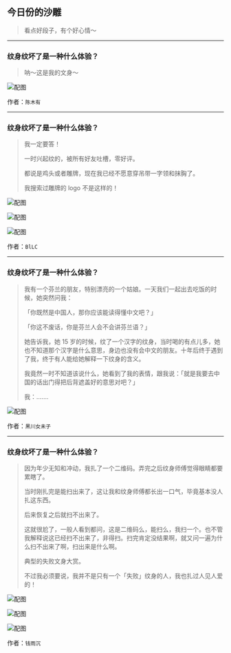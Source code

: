 ## 今日份的沙雕

> 看点好段子，有个好心情～


 
---

### 纹身纹坏了是一种什么体验？

> 呐～这是我的文身～



![配图](http://pic1.zhimg.com/70/v2-4f3955c7d898825daee6d33c722c2de0_b.jpg)


作者：`陈木有`

---

### 纹身纹坏了是一种什么体验？

> 我一定要答！
> 
> 一时兴起纹的，被所有好友吐槽，零好评。
> 
> 都说是鸡头或者雕牌，现在我已经不愿意穿吊带一字领和抹胸了。
> 
> 我搜索过雕牌的 logo 不是这样的！



![配图](http://pic1.zhimg.com/70/v2-ed65f65128384bd5a582f05cde836278_b.jpg)



![配图](http://pic4.zhimg.com/70/v2-79902b3b65f10d1c47a4a694175cd527_b.jpg)



![配图](http://pic3.zhimg.com/70/v2-40f28f8e54b82b9465a57e21adf13e42_b.jpg)


作者：`BlLC`

---

### 纹身纹坏了是一种什么体验？

> 我有一个芬兰的朋友，特别漂亮的一个姑娘。一天我们一起出去吃饭的时候，她突然问我：
> 
> 「你既然是中国人，那你应该能读得懂中文吧？」
> 
> 「你这不废话，你是芬兰人会不会讲芬兰语？」
> 
> 她告诉我，她 15 岁的时候，纹了一个汉字的纹身，当时喝的有点儿多，她也不知道那个汉字是什么意思，身边也没有会中文的朋友。十年后终于遇到了我，终于有人能给她解释一下纹身的含义。
> 
> 我竟然一时不知道该说什么，她看到了我的表情，跟我说：「就是我要去中国的话出门得把后背遮盖好的意思对吧？」
> 
> 我：.......



![配图](http://pic3.zhimg.com/70/v2-7d685b7e6ac15685e9c4403e566fd2d2_b.jpg)


作者：`黑川女未子`

---

### 纹身纹坏了是一种什么体验？

> 因为年少无知和冲动，我扎了一个二维码。弄完之后纹身师傅觉得眼睛都要累瞎了。
> 
> 当时刚扎完是能扫出来了，这让我和纹身师傅都长出一口气，毕竟基本没人扎这东西。
> 
> 后来恢复之后就扫不出来了。
> 
> 这就很尬了，一般人看到都问，这是二维码么，能扫么，我扫一个。也不管我解释说这已经扫不出来了，非得扫。扫完肯定没结果啊，就又问一遍为什么扫不出来了啊，扫出来是什么啊。
> 
> 典型的失败文身大赏。
> 
> 不过我必须要说，我并不是只有一个「失败」纹身的人，我也扎过人见人爱的！



![配图](http://pic4.zhimg.com/70/v2-1f6747dad4830bee8d93f389e4aa3827_b.jpg)



![配图](http://pic4.zhimg.com/70/v2-42cc5bcb4654a297bc9643d23c3598bf_b.jpg)



![配图](http://pic3.zhimg.com/70/v2-edb8c731c7513685d70f5e0de593f54e_b.jpg)


作者：`钱雨沉`